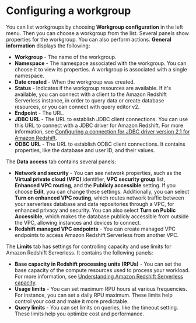 # Configuring a workgroup<a name="serverless-workgroup-describe"></a>

You can list workgroups by choosing **Workgroup configuration** in the left menu\. Then you can choose a workgroup from the list\. Several panels show properties for the workgroup\. You can also perform actions\. **General information** displays the following:
+ **Workgroup** \- The name of the workgroup\.
+ **Namespace** \- The namespace associated with the workgroup\. You can choose it to view its properties\. A workgroup is associated with a single namespace\.
+ **Date created** \- When the workgroup was created\.
+ **Status** \- Indicates if the workgroup resources are available\. If it's available, you can connect with a client to the Amazon Redshift Serverless instance, in order to query data or create database resources, or you can connect with query editor v2\.
+ **Endpoint** \- The URL\.
+ **JDBC URL** \- The URL to establish JDBC client connections\. You can use this URL to connect with a JDBC driver for Amazon Redshift\. For more information, see [Configuring a connection for JDBC driver version 2\.1 for Amazon Redshift](https://docs.aws.amazon.com/redshift/latest/mgmt/jdbc20-install.html)\.
+ **ODBC URL** \- The URL to establish ODBC client connections\. It contains properties, like the database and user ID, and their values\.

The **Data access** tab contains several panels:
+ **Network and security** \- You can see network properties, such as the **Virtual private cloud \(VPC\)** identifier, **VPC security group** list, **Enhanced VPC routing**, and the **Publicly accessible** setting\. If you choose **Edit**, you can change these settings\. Additionally, you can select **Turn on enhanced VPC routing**, which routes network traffic between your serverless database and data repositories through a VPC, for enhanced privacy and security\. You can also select **Turn on Public Accessible**, which makes the database publicly accessible from outside the VPC, allowing instances and devices to connect\.
+ **Redshift managed VPC endpoints** \- You can create managed VPC endpoints to access Amazon Redshift Serverless from another VPC\.

The **Limits** tab has settings for controlling capacity and use limits for Amazon Redshift Serverless\. It contains the following panels:
+ **Base capacity in Redshift processing units \(RPUs\)** \- You can set the base capacity of the compute resources used to process your workload\. For more information, see [Understanding Amazon Redshift Serverless capacity](serverless-capacity.md#serverless-rpu-capacity)\.
+ **Usage limits** \- You can set maximum RPU hours at various frequencies\. For instance, you can set a daily RPU maximum\. These limits help control your cost and make it more predictable\.
+ **Query limits** \- You can set limits on queries, like the timeout setting\. These limits help you optimize cost and performance\.